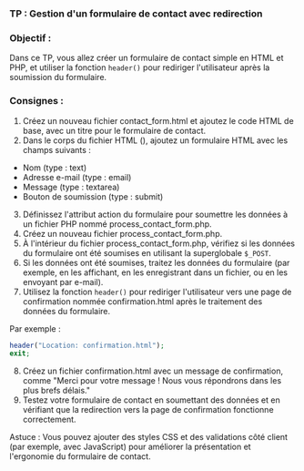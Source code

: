 ### TP : Gestion d'un formulaire de contact avec redirection

### Objectif : 

Dans ce TP, vous allez créer un formulaire de contact simple en HTML et PHP, et utiliser la fonction `header()` pour rediriger l'utilisateur après la soumission du formulaire.

### Consignes :

1) Créez un nouveau fichier contact_form.html et ajoutez le code HTML de base, avec un titre pour le formulaire de contact.
2) Dans le corps du fichier HTML (<body>), ajoutez un formulaire HTML avec les champs suivants :
- Nom (type : text)
- Adresse e-mail (type : email)
- Message (type : textarea)
- Bouton de soumission (type : submit)

3) Définissez l'attribut action du formulaire pour soumettre les données à un fichier PHP nommé process_contact_form.php.
4) Créez un nouveau fichier process_contact_form.php. 
5) À l'intérieur du fichier process_contact_form.php, vérifiez si les données du formulaire ont été soumises en utilisant la superglobale `$_POST`. 
6) Si les données ont été soumises, traitez les données du formulaire (par exemple, en les affichant, en les enregistrant dans un fichier, ou en les envoyant par e-mail). 
7) Utilisez la fonction `header()` pour rediriger l'utilisateur vers une page de confirmation nommée confirmation.html après le traitement des données du formulaire.

Par exemple :

```php
header("Location: confirmation.html");
exit;
```

8) Créez un fichier confirmation.html avec un message de confirmation, comme "Merci pour votre message ! Nous vous répondrons dans les plus brefs délais."
9) Testez votre formulaire de contact en soumettant des données et en vérifiant que la redirection vers la page de confirmation fonctionne correctement.

Astuce : Vous pouvez ajouter des styles CSS et des validations côté client (par exemple, avec JavaScript) pour améliorer la présentation et l'ergonomie du formulaire de contact.